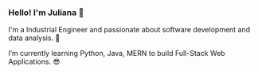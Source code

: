### Hello! I'm Juliana 👋

I'm a Industrial Engineer and passionate about software development and data analysis. :revolving_hearts:

I’m currently learning Python, Java, MERN to build Full-Stack Web Applications. :sunglasses:

